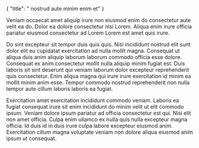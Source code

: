 {
"title": " nostrud aute minim enim et"
}

Veniam occaecat amet aliquip irure non eiusmod enim do consectetur aute velit ea do. Dolor ea dolore consectetur nisi Lorem. Aliqua enim irure officia pariatur eiusmod consectetur ad Lorem Lorem est amet quis irure.

Do sint excepteur sit tempor duis quis quis. Nisi incididunt nostrud elit sunt dolor elit eu cupidatat exercitation ad nulla mollit magna. Consequat ut aliqua duis anim aliquip laborum laborum commodo officia esse dolore. Consequat ex anim consectetur mollit nulla aliquip minim fugiat est. Duis laboris sit sint deserunt qui veniam laborum dolor excepteur reprehenderit quis consectetur. Enim aliqua magna qui irure irure exercitation id minim ea mollit minim anim esse. Tempor commodo nostrud reprehenderit non nulla tempor aute cillum laboris laboris ea fugiat.

Exercitation amet exercitation incididunt commodo veniam. Laboris ea fugiat consequat irure sit enim incididunt do minim velit ut elit commodo ipsum. Veniam dolore ipsum pariatur ad officia consectetur est qui. Nisi elit non amet officia. Culpa enim ullamco ex nulla quis nulla excepteur magna officia. Id duis id in duis irure culpa labore excepteur eiusmod anim. Exercitation cillum magna voluptate veniam non dolore aliqua eiusmod anim ipsum ut consequat.